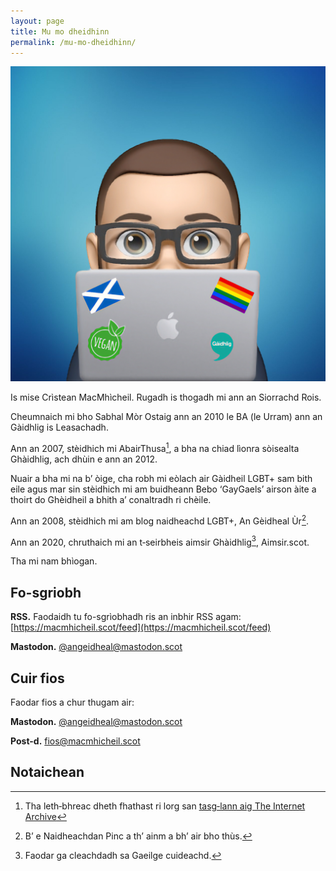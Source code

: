 ```yaml
---
layout: page
title: Mu mo dheidhinn
permalink: /mu-mo-dheidhinn/
---
```


<img class="avatar" src="/images/icons/cristean.jpg" />

Is mise Crìstean MacMhìcheil. Rugadh is thogadh mi ann an Siorrachd Rois.

Cheumnaich mi bho Sabhal Mòr Ostaig ann an 2010 le BA (le Urram) ann an Gàidhlig is Leasachadh.

Ann an 2007, stèidhich mi AbairThusa[^1], a bha na chiad lìonra sòisealta Ghàidhlig, ach dhùin e ann an 2012.

Nuair a bha mi na b’ òige, cha robh mi eòlach air Gàidheil LGBT+ sam bith eile agus mar sin stèidhich mi am buidheann Bebo ‘GayGaels’ airson àite a thoirt do Ghèidheil a bhith a’ conaltradh ri chèile.

Ann an 2008, stèidhich mi am blog naidheachd LGBT+, An Gèidheal Ùr[^2].

Ann an 2020, chruthaich mi an t‑seirbheis aimsir Ghàidhlig[^3], Aimsir.scot.

Tha mi nam bhìogan.

## Fo-sgriobh

**RSS.** Faodaidh tu fo-sgrìobhadh ris an inbhir RSS agam: [https://macmhicheil.scot/feed](https://macmhicheil.scot/feed)

**Mastodon.** [@angeidheal@mastodon.scot](https://www.mastodon.scot/@angeidheal)

## Cuir fios

Faodar fios a chur thugam air:

**Mastodon.** [@angeidheal@mastodon.scot](https://www.mastodon.scot/@angeidheal)

**Post-d.** [fios@macmhicheil.scot](mailto:fios@macmhicheil.scot)

## Notaichean

[^1]: Tha leth‑bhreac dheth fhathast ri lorg san [tasg‑lann aig The Internet Archive](https://web.archive.org/web/20090205170058/http://abairthusa.ning.com/)

[^2]: B’ e Naidheachdan Pinc a th’ ainm a bh’ air bho thùs.

[^3]: Faodar ga cleachdadh sa Gaeilge cuideachd.
